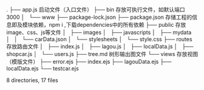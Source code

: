 .
├── app.js                        启动文件（入口文件）
├── bin                           存放可执行文件，如默认端口3000
│   └── www
├── package-lock.json 
├── package.json                  存储工程的信息即及模块依赖，npm i ,下载dependencies中的所有依赖
├── public                        存放image、css、js等文件
│   ├── images
│   ├── javascripts
│   ├── mydata
│   │   └── carData.json
│   └── stylesheets
│       └── style.css
├── routes                        存放路由文件
│   ├── index.js
│   ├── lagou.js
│   ├── localData.js
│   ├── shopcar.js
│   └── users.js
├── tree.md                       树形输出图文件
└── views                         存放视图（模版文件）
    ├── error.ejs
    ├── index.ejs
    ├── lagouData.ejs
    ├── localData.ejs
    └── testcar.ejs

8 directories, 17 files
